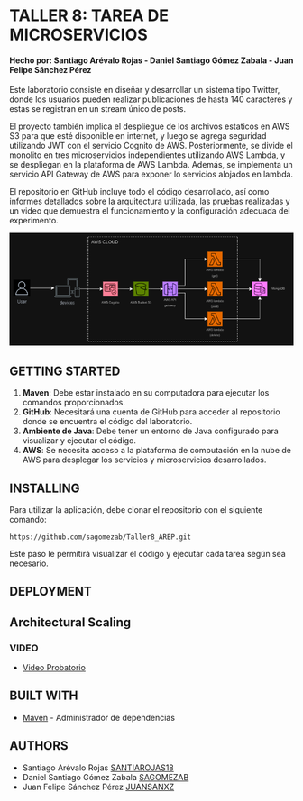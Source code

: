# TALLER 8: TAREA DE MICROSERVICIOS
#### Hecho por: Santiago Arévalo Rojas - Daniel Santiago Gómez Zabala - Juan Felipe Sánchez Pérez

Este laboratorio consiste en diseñar y desarrollar un sistema tipo Twitter, donde los usuarios pueden realizar publicaciones de hasta 140 caracteres y estas se registran en un stream único de posts.

El proyecto también implica el despliegue de los archivos estaticos en AWS S3 para que esté disponible en internet, y luego se agrega seguridad utilizando JWT con el servicio Cognito de AWS. Posteriormente, se divide el monolito en tres microservicios independientes utilizando AWS Lambda, y se despliegan en la plataforma de AWS Lambda. Además, se implementa un servicio API Gateway de AWS para exponer lo servicios alojados en lambda.

El repositorio en GitHub incluye todo el código desarrollado, así como informes detallados sobre la arquitectura utilizada, las pruebas realizadas y un video que demuestra el funcionamiento y la configuración adecuada del experimento.

![](img/Arquitectura.png)

## GETTING STARTED

1. **Maven**: Debe estar instalado en su computadora para ejecutar los comandos proporcionados.
2. **GitHub**: Necesitará una cuenta de GitHub para acceder al repositorio donde se encuentra el código del laboratorio.
3. **Ambiente de Java**: Debe tener un entorno de Java configurado para visualizar y ejecutar el código.
4. **AWS**: Se necesita acceso a la plataforma de computación en la nube de AWS para desplegar los servicios y microservicios desarrollados.

## INSTALLING

Para utilizar la aplicación, debe clonar el repositorio con el siguiente comando:

```
https://github.com/sagomezab/Taller8_AREP.git
```

Este paso le permitirá visualizar el código y ejecutar cada tarea según sea necesario.

## DEPLOYMENT


## Architectural Scaling


### VIDEO
* [Video Probatorio]()

## BUILT WITH

* [Maven](https://maven.apache.org/) - Administrador de dependencias


## AUTHORS

- Santiago Arévalo Rojas [SANTIAROJAS18](https://github.com/santiarojas18)
- Daniel Santiago Gómez Zabala [SAGOMEZAB](https://github.com/sagomezab)
- Juan Felipe Sánchez Pérez [JUANSANXZ](https://github.com/juansanxz)

